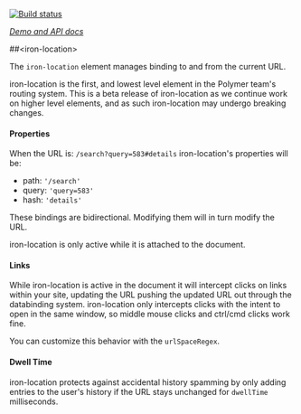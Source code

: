 
<!---

This README is automatically generated from the comments in these files:
iron-location.html

Edit those files, and our readme bot will duplicate them over here!
Edit this file, and the bot will squash your changes :)

The bot does some handling of markdown. Please file a bug if it does the wrong
thing! https://github.com/PolymerLabs/tedium/issues

-->

[![Build status](https://travis-ci.org/PolymerElements/iron-location.svg?branch=master)](https://travis-ci.org/PolymerElements/iron-location)

_[Demo and API docs](https://elements.polymer-project.org/elements/iron-location)_


##&lt;iron-location&gt;

The `iron-location` element manages binding to and from the current URL.

iron-location is the first, and lowest level element in the Polymer team's
routing system. This is a beta release of iron-location as we continue work
on higher level elements, and as such iron-location may undergo breaking
changes.

#### Properties

When the URL is: `/search?query=583#details` iron-location's properties will be:

* path: `'/search'`
* query: `'query=583'`
* hash: `'details'`

These bindings are bidirectional. Modifying them will in turn modify the URL.

iron-location is only active while it is attached to the document.

#### Links

While iron-location is active in the document it will intercept clicks on links
within your site, updating the URL pushing the updated URL out through the
databinding system. iron-location only intercepts clicks with the intent to
open in the same window, so middle mouse clicks and ctrl/cmd clicks work fine.

You can customize this behavior with the `urlSpaceRegex`.

#### Dwell Time

iron-location protects against accidental history spamming by only adding
entries to the user's history if the URL stays unchanged for `dwellTime`
milliseconds.
